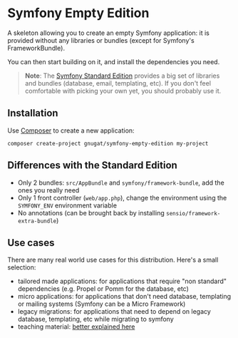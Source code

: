 # Symfony Empty Edition

A skeleton allowing you to create an empty Symfony application: it is provided without
any libraries or bundles (except for Symfony's FrameworkBundle).

You can then start building on it, and install the dependencies you need.

> **Note**: The [Symfony Standard Edition](https://github.com/symfony/symfony-standard)
> provides a big set of libraries and bundles (database, email, templating, etc).
> If you don't feel comfortable with picking your own yet, you should probably use it.

## Installation

Use [Composer](https://getcomposer.org/) to create a new application:

```
composer create-project gnugat/symfony-empty-edition my-project
```

## Differences with the Standard Edition

* Only 2 bundles: `src/AppBundle` and `symfony/framework-bundle`, add the ones you really need
* Only 1 front controller (`web/app.php`), change the environment using the `SYMFONY_ENV` environment variable
* No annotations (can be brought back by installing `sensio/framework-extra-bundle`)

## Use cases

There are many real world use cases for this distribution. Here's a small selection:

* tailored made applications: for applications that require "non standard" dependencies (e.g. Propel or Pomm for the database, etc)
* micro applications: for applications that don't need database, templating or mailing systems (Symfony can be a Micro Framework)
* legacy migrations: for applications that need to depend on legacy database, templating, etc while migrating to symfony
* teaching material: [better explained here](http://www.whitewashing.de/2014/04/24/symfony_hello_world.html)

